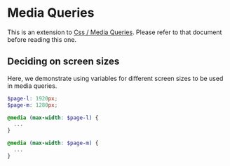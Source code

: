 # Media Queries

This is an extension to [Css / Media
Queries](../../css/media-queries/README.md). Please refer to that document
before reading this one.

## Deciding on screen sizes

Here, we demonstrate using variables for different screen sizes to be used in
media queries.

```scss
$page-l: 1920px;
$page-m: 1280px;

@media (max-width: $page-l) {
  ...
}

@media (max-width: $page-m) {
  ...
}
```
